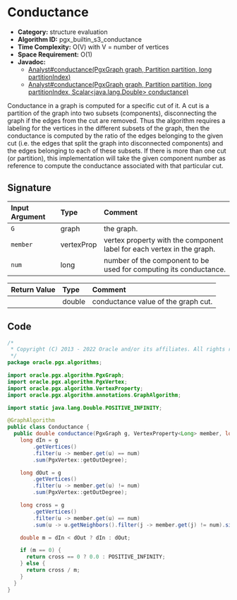 # Conductance

- **Category:** structure evaluation
- **Algorithm ID:** pgx_builtin_s3_conductance
- **Time Complexity:** O(V) with V = number of vertices
- **Space Requirement:** O(1)
- **Javadoc:** 
  - [Analyst#conductance(PgxGraph graph, Partition<ID> partition, long partitionIndex)](https://docs.oracle.com/en/database/oracle/property-graph/22.3/spgjv/oracle/pgx/api/Analyst.html#conductance-oracle.pgx.api.PgxGraph-oracle.pgx.api.Partition-long-)
  - [Analyst#conductance(PgxGraph graph, Partition<ID> partition, long partitionIndex, Scalar<java.lang.Double> conductance)](https://docs.oracle.com/en/database/oracle/property-graph/22.3/spgjv/oracle/pgx/api/Analyst.html#conductance-oracle.pgx.api.PgxGraph-oracle.pgx.api.Partition-long-oracle.pgx.api.Scalar-)

Conductance in a graph is computed for a specific cut of it. A cut is a partition of the graph into two subsets (components), disconnecting the graph if the edges from the cut are removed. Thus the algorithm requires a labeling for the vertices in the different subsets of the graph, then the conductance is computed by the ratio of the edges belonging to the given cut (i.e. the edges that split the graph into disconnected components) and the edges belonging to each of these subsets. If there is more than one cut (or partition), this implementation will take the given component number as reference to compute the conductance associated with that particular cut.


## Signature

| Input Argument | Type | Comment |
| :--- | :--- | :--- |
| `G` | graph | the graph. |
| `member` | vertexProp<long> | vertex property with the component label for each vertex in the graph. |
| `num` | long | number of the component to be used for computing its conductance. |

| Return Value | Type | Comment |
| :--- | :--- | :--- |
| | double | conductance value of the graph cut. |

## Code

```java
/*
 * Copyright (C) 2013 - 2022 Oracle and/or its affiliates. All rights reserved.
 */
package oracle.pgx.algorithms;

import oracle.pgx.algorithm.PgxGraph;
import oracle.pgx.algorithm.PgxVertex;
import oracle.pgx.algorithm.VertexProperty;
import oracle.pgx.algorithm.annotations.GraphAlgorithm;

import static java.lang.Double.POSITIVE_INFINITY;

@GraphAlgorithm
public class Conductance {
  public double conductance(PgxGraph g, VertexProperty<Long> member, long num) {
    long dIn = g
        .getVertices()
        .filter(u -> member.get(u) == num)
        .sum(PgxVertex::getOutDegree);

    long dOut = g
        .getVertices()
        .filter(u -> member.get(u) != num)
        .sum(PgxVertex::getOutDegree);

    long cross = g
        .getVertices()
        .filter(u -> member.get(u) == num)
        .sum(u -> u.getNeighbors().filter(j -> member.get(j) != num).size());

    double m = dIn < dOut ? dIn : dOut;

    if (m == 0) {
      return cross == 0 ? 0.0 : POSITIVE_INFINITY;
    } else {
      return cross / m;
    }
  }
}
```
